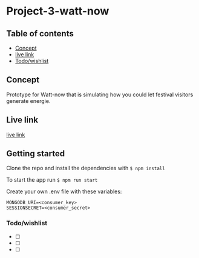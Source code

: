 # Project-3-watt-now

## Table of contents
- [Concept](#concept)
- [live link](#live)
- [Todo/wishlist](#todo)

## Concept
Prototype for Watt-now that is simulating how you could let festival visitors generate energie.


## <a name="live"></a>Live link

[live link](https://p3-wottnow.herokuapp.com/)

## <a name="started"></a>Getting started

Clone the repo and install the dependencies with
`$ npm install`

To start the app run
`$ npm run start`

Create your own .env file with these variables:

```
MONGODB_URI=<consumer_key>
SESSIONSECRET=<consumer_secret>
```

### <a name="todo"></a> Todo/wishlist
-  [ ]
-  [ ]
-  [ ]
